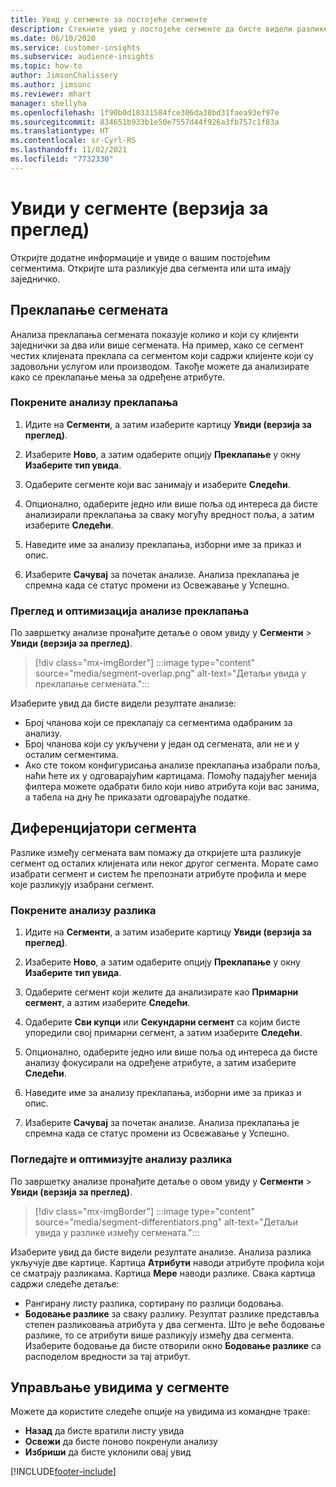 ```yaml
---
title: Увид у сегменте за постојеће сегменте
description: Стекните увид у постојеће сегменте да бисте видели разлике и заједничке карактеристике.
ms.date: 06/10/2020
ms.service: customer-insights
ms.subservice: audience-insights
ms.topic: how-to
author: JimsonChalissery
ms.author: jimsonc
ms.reviewer: mhart
manager: shellyha
ms.openlocfilehash: 1f90b0d18331584fce306da38bd31faea93ef97e
ms.sourcegitcommit: 834651b933b1e50e7557d44f926a3fb757c1f83a
ms.translationtype: HT
ms.contentlocale: sr-Cyrl-RS
ms.lasthandoff: 11/02/2021
ms.locfileid: "7732330"
---
```

# <a name="segment-insights-preview"></a>Увиди у сегменте (верзија за преглед)

Откријте додатне информације и увиде о вашим постојећим сегментима. Откријте шта разликује два сегмента или шта имају заједничко.

## <a name="segment-overlap"></a>Преклапање сегмената

Анализа преклапања сегмената показује колико и који су клијенти заједнички за два или више сегмената. На пример, како се сегмент честих клијената преклапа са сегментом који садржи клијенте који су задовољни услугом или производом.
Такође можете да анализирате како се преклапање мења за одређене атрибуте.

### <a name="run-an-overlap-analysis"></a>Покрените анализу преклапања

1. Идите на **Сегменти**, а затим изаберите картицу **Увиди (верзија за преглед)**.

1. Изаберите **Ново**, а затим одаберите опцију **Преклапање** у окну **Изаберите тип увида**.

1. Одаберите сегменте који вас занимају и изаберите **Следећи**.

1. Опционално, одаберите једно или више поља од интереса да бисте анализирали преклапања за сваку могућу вредност поља, а затим изаберите **Следећи**.

1. Наведите име за анализу преклапања, изборни име за приказ и опис.

1. Изаберите **Сачувај** за почетак анализе. Анализа преклапања је спремна када се статус промени из Освежавање у Успешно.

### <a name="view-and-optimize-an-overlap-analysis"></a>Преглед и оптимизација анализе преклапања

По завршетку анализе пронађите детаље о овом увиду у **Сегменти** > **Увиди (верзија за преглед)**.

> [!div class="mx-imgBorder"]
> :::image type="content" source="media/segment-overlap.png" alt-text="Детаљи увида у преклапање сегмената.":::

Изаберите увид да бисте видели резултате анализе:

- Број чланова који се преклапају са сегментима одабраним за анализу.
- Број чланова који су укључени у један од сегмената, али не и у осталим сегментима.
- Ако сте током конфигурисања анализе преклапања изабрали поља, наћи ћете их у одговарајућим картицама. Помоћу падајућег менија филтера можете одабрати било који ниво атрибута који вас занима, а табела на дну ће приказати одговарајуће податке.

## <a name="segment-differentiators"></a>Диференцијатори сегмента

Разлике између сегмената вам помажу да откријете шта разликује сегмент од осталих клијената или неког другог сегмента. Морате само изабрати сегмент и систем ће препознати атрибуте профила и мере које разликују изабрани сегмент.

### <a name="run-a-differentiator-analysis"></a>Покрените анализу разлика

1. Идите на **Сегменти**, а затим изаберите картицу **Увиди (верзија за преглед)**.

1. Изаберите **Ново**, а затим одаберите опцију **Преклапање** у окну **Изаберите тип увида**.

1. Одаберите сегмент који желите да анализирате као **Примарни сегмент**, а азтим изаберите **Следећи**.

1. Одаберите **Сви купци** или **Секундарни сегмент** са којим бисте упоредили свој примарни сегмент, а затим изаберите **Следећи**.

1. Опционално, одаберите једно или више поља од интереса да бисте анализу фокусирали на одређене атрибуте, а затим изаберите **Следећи**.

1. Наведите име за анализу преклапања, изборни име за приказ и опис.

1. Изаберите **Сачувај** за почетак анализе. Анализа преклапања је спремна када се статус промени из Освежавање у Успешно.

### <a name="view-and-optimize-a-differentiators-analysis"></a>Погледајте и оптимизујте анализу разлика

По завршетку анализе пронађите детаље о овом увиду у **Сегменти** > **Увиди (верзија за преглед)**.

> [!div class="mx-imgBorder"]
> :::image type="content" source="media/segment-differentiators.png" alt-text="Детаљи увида у разлике између сегмената.":::

Изаберите увид да бисте видели резултате анализе. Анализа разлика укључује две картице. Картица **Атрибути** наводи атрибуте профила који се сматрају разликама. Картица **Мере** наводи разлике. Свака картица садржи следеће детаље:

- Рангирану листу разлика, сортирану по разлици бодовања.
- **Бодовање разлике** за сваку разлику. Резултат разлике представља степен разликовања атрибута у два сегмента. Што је веће бодовање разлике, то се атрибути више разликују између два сегмента. Изаберите бодовање да бисте отворили окно **Бодовање разлике** са расподелом вредности за тај атрибут.

## <a name="manage-segment-insights"></a>Управљање увидима у сегменте

Можете да користите следеће опције на увидима из командне траке:

- **Назад** да бисте вратили листу увида
- **Освежи** да бисте поново покренули анализу
- **Избриши** да бисте уклонили овај увид


[!INCLUDE[footer-include](../includes/footer-banner.md)]
